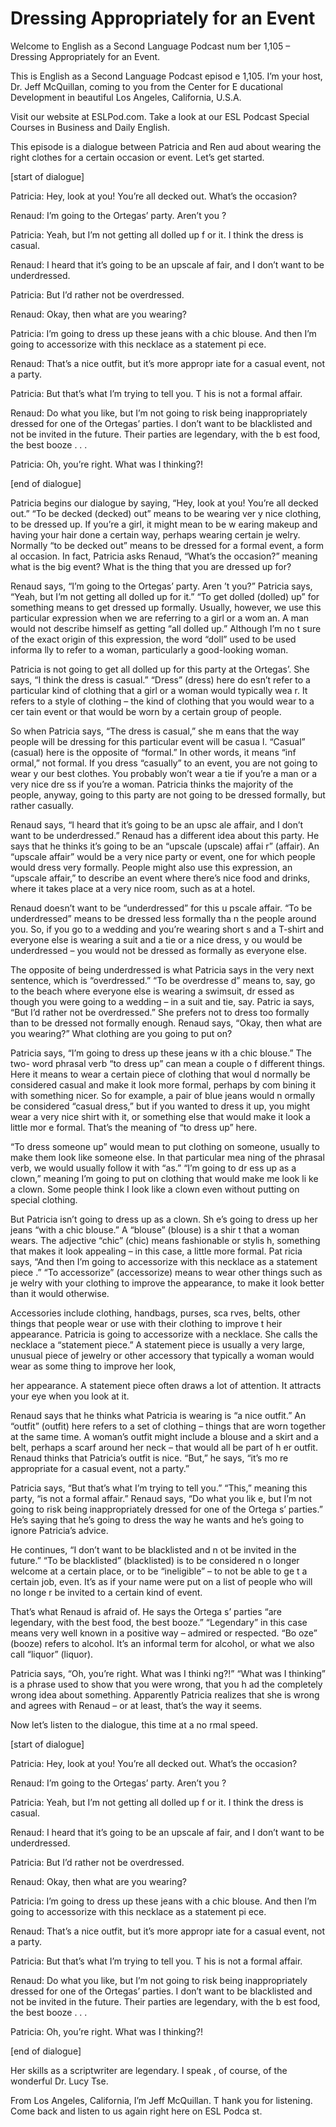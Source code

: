 # Dressing Appropriately for an Event

Welcome to English as a Second Language Podcast num ber 1,105 – Dressing Appropriately for an Event.  

This is English as a Second Language Podcast episod e 1,105. I’m your host, Dr. Jeff McQuillan, coming to you from the Center for E ducational Development in beautiful Los Angeles, California, U.S.A.  

Visit our website at ESLPod.com. Take a look at our  ESL Podcast Special Courses in Business and Daily English.  

This episode is a dialogue between Patricia and Ren aud about wearing the right clothes for a certain occasion or event. Let’s get started. 

[start of dialogue] 

Patricia: Hey, look at you! You’re all decked out. What’s the occasion? 

Renaud: I’m going to the Ortegas’ party. Aren’t you ? 

Patricia: Yeah, but I’m not getting all dolled up f or it. I think the dress is casual. 

Renaud: I heard that it’s going to be an upscale af fair, and I don’t want to be underdressed. 

Patricia: But I’d rather not be overdressed. 

Renaud: Okay, then what are you wearing? 

Patricia: I’m going to dress up these jeans with a chic blouse. And then I’m going to accessorize with this necklace as a statement pi ece. 

Renaud: That’s a nice outfit, but it’s more appropr iate for a casual event, not a party. 

Patricia: But that’s what I’m trying to tell you. T his is not a formal affair. 

Renaud: Do what you like, but I’m not going to risk  being inappropriately dressed for one of the Ortegas’ parties. I don’t want to be  blacklisted and not be invited in the future. Their parties are legendary, with the b est food, the best booze . . . 

Patricia: Oh, you’re right. What was I thinking?! 

[end of dialogue] 

Patricia begins our dialogue by saying, “Hey, look at you! You’re all decked out.” “To be decked (decked) out” means to be wearing ver y nice clothing, to be dressed up. If you’re a girl, it might mean to be w earing makeup and having your hair done a certain way, perhaps wearing certain je welry. Normally “to be decked out” means to be dressed for a formal event, a form al occasion. In fact, Patricia asks Renaud, “What’s the occasion?” meaning what is  the big event? What is the thing that you are dressed up for?  

Renaud says, “I’m going to the Ortegas’ party. Aren ’t you?” Patricia says, “Yeah, but I’m not getting all dolled up for it.” “To get dolled (dolled) up” for something means to get dressed up formally. Usually, however,  we use this particular expression when we are referring to a girl or a wom an. A man would not describe himself as getting “all dolled up.” Although I’m no t sure of the exact origin of this expression, the word “doll” used to be used informa lly to refer to a woman, particularly a good-looking woman.  

Patricia is not going to get all dolled up for this  party at the Ortegas’. She says, “I think the dress is casual.” “Dress” (dress) here do esn’t refer to a particular kind of clothing that a girl or a woman would typically wea r. It refers to a style of clothing – the kind of clothing that you would wear to a cer tain event or that would be worn by a certain group of people.  

So when Patricia says, “The dress is casual,” she m eans that the way people will be dressing for this particular event will be casua l. “Casual” (casual) here is the opposite of “formal.” In other words, it means “inf ormal,” not formal. If you dress “casually” to an event, you are not going to wear y our best clothes. You probably won’t wear a tie if you’re a man or a very nice dre ss if you’re a woman. Patricia thinks the majority of the people, anyway, going to  this party are not going to be dressed formally, but rather casually.  

Renaud says, “I heard that it’s going to be an upsc ale affair, and I don’t want to be underdressed.” Renaud has a different idea about  this party. He says that he thinks it’s going to be an “upscale (upscale) affai r” (affair). An “upscale affair” would be a very nice party or event, one for which people would dress very formally. People might also use this expression, an  “upscale affair,” to describe an event where there’s nice food and drinks, where it takes place at a very nice room, such as at a hotel.  

Renaud doesn’t want to be “underdressed” for this u pscale affair. “To be underdressed” means to be dressed less formally tha n the people around you. So, if you go to a wedding and you’re wearing short s and a T-shirt and everyone else is wearing a suit and a tie or a nice dress, y ou would be underdressed – you would not be dressed as formally as everyone else.  

The opposite of being underdressed is what Patricia  says in the very next sentence, which is “overdressed.” “To be overdresse d” means to, say, go to the beach where everyone else is wearing a swimsuit, dr essed as though you were going to a wedding – in a suit and tie, say. Patric ia says, “But I’d rather not be overdressed.” She prefers not to dress too formally  than to be dressed not formally enough. Renaud says, “Okay, then what are you wearing?” What clothing are you going to put on?  

Patricia says, “I’m going to dress up these jeans w ith a chic blouse.” The two- word phrasal verb “to dress up” can mean a couple o f different things. Here it means to wear a certain piece of clothing that woul d normally be considered casual and make it look more formal, perhaps by com bining it with something nicer. So for example, a pair of blue jeans would n ormally be considered “casual dress,” but if you wanted to dress it up, you might  wear a very nice shirt with it, or something else that would make it look a little mor e formal. That’s the meaning of “to dress up” here.  

“To dress someone up” would mean to put clothing on  someone, usually to make them look like someone else. In that particular mea ning of the phrasal verb, we would usually follow it with “as.” “I’m going to dr ess up as a clown,” meaning I’m going to put on clothing that would make me look li ke a clown. Some people think I look like a clown even without putting on special  clothing.  

But Patricia isn’t going to dress up as a clown. Sh e’s going to dress up her jeans “with a chic blouse.” A “blouse” (blouse) is a shir t that a woman wears. The adjective “chic” (chic) means fashionable or stylis h, something that makes it look appealing – in this case, a little more formal. Pat ricia says, “And then I’m going to accessorize with this necklace as a statement piece .” “To accessorize” (accessorize) means to wear other things such as je welry with your clothing to improve the appearance, to make it look better than  it would otherwise.  

Accessories include clothing, handbags, purses, sca rves, belts, other things that people wear or use with their clothing to improve t heir appearance. Patricia is going to accessorize with a necklace. She calls the  necklace a “statement piece.” A statement piece is usually a very large, unusual piece of jewelry or other accessory that typically a woman would wear as some thing to improve her look,  

her appearance. A statement piece often draws a lot  of attention. It attracts your eye when you look at it.  

Renaud says that he thinks what Patricia is wearing  is “a nice outfit.” An “outfit” (outfit) here refers to a set of clothing – things that are worn together at the same time. A woman’s outfit might include a blouse and a  skirt and a belt, perhaps a scarf around her neck – that would all be part of h er outfit. Renaud thinks that Patricia’s outfit is nice. “But,” he says, “it’s mo re appropriate for a casual event, not a party.”  

Patricia says, “But that’s what I’m trying to tell you.” “This,” meaning this party, “is not a formal affair.” Renaud says, “Do what you lik e, but I’m not going to risk being inappropriately dressed for one of the Ortega s’ parties.” He’s saying that he’s going to dress the way he wants and he’s going  to ignore Patricia’s advice.  

He continues, “I don’t want to be blacklisted and n ot be invited in the future.” “To be blacklisted” (blacklisted) is to be considered n o longer welcome at a certain place, or to be “ineligible” – to not be able to ge t a certain job, even. It’s as if your name were put on a list of people who will no longe r be invited to a certain kind of event.  

That’s what Renaud is afraid of. He says the Ortega s’ parties “are legendary, with the best food, the best booze.” “Legendary” in  this case means very well known in a positive way – admired or respected. “Bo oze” (booze) refers to alcohol. It’s an informal term for alcohol, or what  we also call “liquor” (liquor).  

Patricia says, “Oh, you’re right. What was I thinki ng?!” “What was I thinking” is a phrase used to show that you were wrong, that you h ad the completely wrong idea about something. Apparently Patricia realizes that she is wrong and agrees with Renaud – or at least, that’s the way it seems.   

Now let’s listen to the dialogue, this time at a no rmal speed.  

[start of dialogue] 

Patricia: Hey, look at you! You’re all decked out. What’s the occasion? 

Renaud: I’m going to the Ortegas’ party. Aren’t you ? 

Patricia: Yeah, but I’m not getting all dolled up f or it. I think the dress is casual. 

Renaud: I heard that it’s going to be an upscale af fair, and I don’t want to be underdressed. 

Patricia: But I’d rather not be overdressed. 

Renaud: Okay, then what are you wearing? 

Patricia: I’m going to dress up these jeans with a chic blouse. And then I’m going to accessorize with this necklace as a statement pi ece. 

Renaud: That’s a nice outfit, but it’s more appropr iate for a casual event, not a party. 

Patricia: But that’s what I’m trying to tell you. T his is not a formal affair. 

Renaud: Do what you like, but I’m not going to risk  being inappropriately dressed for one of the Ortegas’ parties. I don’t want to be  blacklisted and not be invited in the future. Their parties are legendary, with the b est food, the best booze . . . 

Patricia: Oh, you’re right. What was I thinking?! 

[end of dialogue] 

Her skills as a scriptwriter are legendary. I speak , of course, of the wonderful Dr. Lucy Tse. 

From Los Angeles, California, I’m Jeff McQuillan. T hank you for listening. Come back and listen to us again right here on ESL Podca st.  

